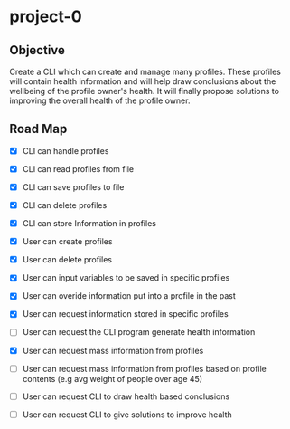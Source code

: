 # project-0
## Objective

Create a CLI which can create and manage many profiles. These profiles will contain health information and will help draw conclusions about the wellbeing of the profile owner's health. It will finally propose solutions to improving the overall health of the profile owner.

## Road Map

- [x] CLI can handle profiles
- [x] CLI can read profiles from file
- [x] CLI can save profiles to file
- [x] CLI can delete profiles
- [x] CLI can store Information in profiles
- [x] User can create profiles
- [x] User can delete profiles
- [x] User can input variables to be saved in specific profiles
- [x] User can overide information put into a profile in the past
- [x] User can request information stored in specific profiles
- [ ] User can request the CLI program generate health information
- [x] User can request mass information from profiles
- [ ] User can request mass information from profiles based on profile contents (e.g avg weight of people over age 45)
- [ ] User can request CLI to draw health based conclusions
- [ ] User can request CLI to give solutions to improve health

